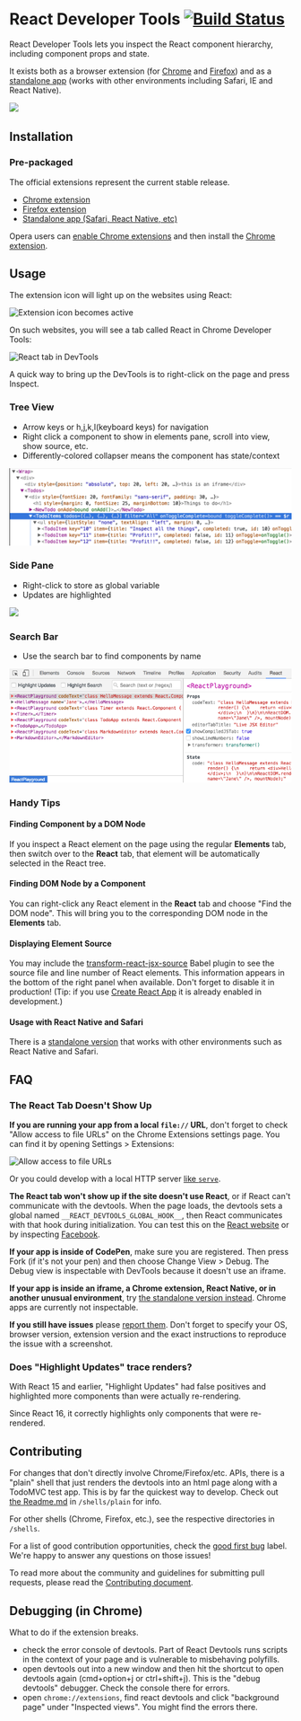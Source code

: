 # React Developer Tools [![Build Status](https://travis-ci.org/facebook/react-devtools.svg?branch=master)](https://travis-ci.org/facebook/react-devtools)

React Developer Tools lets you inspect the React component hierarchy, including component props and state.

It exists both as a browser extension (for [Chrome](https://chrome.google.com/webstore/detail/react-developer-tools/fmkadmapgofadopljbjfkapdkoienihi) and [Firefox](https://addons.mozilla.org/firefox/addon/react-devtools/)) and as a [standalone app](https://github.com/facebook/react-devtools/tree/master/packages/react-devtools) (works with other environments including Safari, IE and React Native).

![](/images/devtools-full.gif)

## Installation

### Pre-packaged

The official extensions represent the current stable release.

- [Chrome extension](https://chrome.google.com/webstore/detail/react-developer-tools/fmkadmapgofadopljbjfkapdkoienihi)
- [Firefox extension](https://addons.mozilla.org/firefox/addon/react-devtools/)
- [Standalone app (Safari, React Native, etc)](https://github.com/facebook/react-devtools/blob/master/packages/react-devtools/README.md)

Opera users can [enable Chrome extensions](https://addons.opera.com/extensions/details/download-chrome-extension-9/) and then install the [Chrome extension](https://chrome.google.com/webstore/detail/react-developer-tools/fmkadmapgofadopljbjfkapdkoienihi).

## Usage

The extension icon will light up on the websites using React:

<img src="http://i.imgur.com/3tuhIgm.png" alt="Extension icon becomes active" width="500">

On such websites, you will see a tab called React in Chrome Developer Tools:

<img src="http://i.imgur.com/jYieRqi.png" alt="React tab in DevTools" width="500">

A quick way to bring up the DevTools is to right-click on the page and press Inspect.

### Tree View

- Arrow keys or h,j,k,l(keyboard keys) for navigation
- Right click a component to show in elements pane, scroll into view, show
  source, etc.
- Differently-colored collapser means the component has state/context

![](/images/devtools-tree-view.png)

### Side Pane

- Right-click to store as global variable
- Updates are highlighted

![](/images/devtools-side-pane.gif)

### Search Bar

- Use the search bar to find components by name

![](/images/devtools-search-new.gif)

### Handy Tips

#### Finding Component by a DOM Node

If you inspect a React element on the page using the regular **Elements** tab, then switch over to the **React** tab, that element will be automatically selected in the React tree.

#### Finding DOM Node by a Component

You can right-click any React element in the **React** tab and choose "Find the DOM node". This will bring you to the corresponding DOM node in the **Elements** tab.

#### Displaying Element Source

You may include the [transform-react-jsx-source](https://github.com/babel/babel/tree/master/packages/babel-plugin-transform-react-jsx-source)  Babel plugin to see the source file and line number of React elements. This information appears in the bottom of the right panel when available. Don't forget to disable it in production! (Tip: if you use [Create React App](https://github.com/facebookincubator/create-react-app) it is already enabled in development.)

#### Usage with React Native and Safari

There is a [standalone version](https://github.com/facebook/react-devtools/blob/master/packages/react-devtools/README.md) that works with other environments such as React Native and Safari.

## FAQ

### The React Tab Doesn't Show Up

**If you are running your app from a local `file://` URL**, don't forget to check "Allow access to file URLs" on the Chrome Extensions settings page. You can find it by opening Settings > Extensions:

![Allow access to file URLs](http://i.imgur.com/Yt1rmUp.png)

Or you could develop with a local HTTP server [like `serve`](https://www.npmjs.com/package/serve).

**The React tab won't show up if the site doesn't use React**, or if React can't communicate with the devtools. When the page loads, the devtools sets a global named `__REACT_DEVTOOLS_GLOBAL_HOOK__`, then React communicates with that hook during initialization. You can test this on the [React website](http://facebook.github.io/react/) or by inspecting [Facebook](https://www.facebook.com/).

**If your app is inside of CodePen**, make sure you are registered. Then press Fork (if it's not your pen) and then choose Change View > Debug. The Debug view is inspectable with DevTools because it doesn't use an iframe.

**If your app is inside an iframe, a Chrome extension, React Native, or in another unusual environment**, try [the standalone version instead](https://github.com/facebook/react-devtools/tree/master/packages/react-devtools). Chrome apps are currently not inspectable.

**If you still have issues** please [report them](https://github.com/facebook/react-devtools/issues/new). Don't forget to specify your OS, browser version, extension version and the exact instructions to reproduce the issue with a screenshot.

### Does "Highlight Updates" trace renders?

With React 15 and earlier, "Highlight Updates" had false positives and highlighted more components than were actually re-rendering.

Since React 16, it correctly highlights only components that were re-rendered.

## Contributing

For changes that don't directly involve Chrome/Firefox/etc. APIs, there is a
"plain" shell that just renders the devtools into an html page along with a
TodoMVC test app. This is by far the quickest way to develop. Check out
[the Readme.md](/shells/plain) in `/shells/plain` for info.

For other shells (Chrome, Firefox, etc.), see the respective directories in `/shells`.

For a list of good contribution opportunities, check the [good first bug](https://github.com/facebook/react-devtools/issues?q=is%3Aissue+is%3Aopen+label%3A%22good+first+bug%22) label. We're happy to answer any questions on those issues!

To read more about the community and guidelines for submitting pull requests,
please read the [Contributing document](CONTRIBUTING.md).

## Debugging (in Chrome)

What to do if the extension breaks.

- check the error console of devtools. Part of React Devtools runs scripts in
    the context of your page and is vulnerable to misbehaving polyfills.
- open devtools out into a new window and then hit the shortcut to open
    devtools again (cmd+option+j or ctrl+shift+j). This is the "debug
    devtools" debugger. Check the console there for errors.
- open `chrome://extensions`, find react devtools and click "background page"
    under "Inspected views". You might find the errors there.

